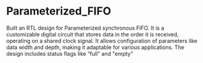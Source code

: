 # Parameterized_FIFO
Built an RTL design for Parameterized synchronous FIFO. It is a customizable digital circuit that stores data in the order it is received, operating on a shared clock signal. It allows configuration of parameters like data width and depth, making it adaptable for various applications. The design includes status flags like “full"  and "empty"
